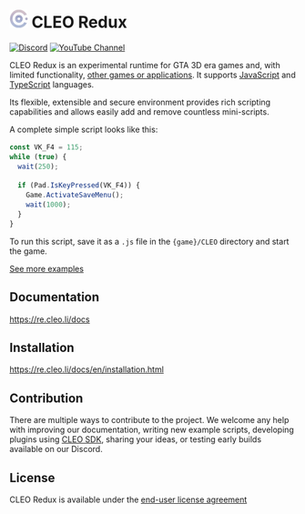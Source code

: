 # <img src="cleo_redux.png" width="32" height="32"> CLEO Redux


[![Discord](https://img.shields.io/discord/911487285990674473?style=for-the-badge)](https://discord.gg/d5dZSfgBZr)
[![YouTube Channel](https://img.shields.io/badge/YouTube-Channel-FF0000?style=for-the-badge)](https://www.youtube.com/playlist?list=PLNxQuEFtVkeizoLEQiok7qzr1f0mcwfFb)

CLEO Redux is an experimental runtime for GTA 3D era games and, with limited functionality, [other games or applications](https://re.cleo.li/docs/en/embedding.html). It supports [JavaScript](https://re.cleo.li/docs/en/javascript.html) and [TypeScript](https://re.cleo.li/docs/en/typescript.html) languages.

Its flexible, extensible and secure environment provides rich scripting capabilities and allows easily add and remove countless mini-scripts.

A complete simple script looks like this:

```js
const VK_F4 = 115;
while (true) {
  wait(250);

  if (Pad.IsKeyPressed(VK_F4)) {
    Game.ActivateSaveMenu();
    wait(1000);
  }
}
```

To run this script, save it as a `.js` file in the `{game}/CLEO` directory and start the game.

[See more examples](https://github.com/cleolibrary/CLEO-Redux/tree/master/examples)

## Documentation

https://re.cleo.li/docs

## Installation

https://re.cleo.li/docs/en/installation.html

## Contribution

There are multiple ways to contribute to the project. We welcome any help with improving our documentation, writing new example scripts, developing plugins using [CLEO SDK](https://re.cleo.li/docs/en/using-sdk.html), sharing your ideas, or testing early builds available on our Discord.

## License

CLEO Redux is available under the [end-user license agreement](./LICENSE.txt)
